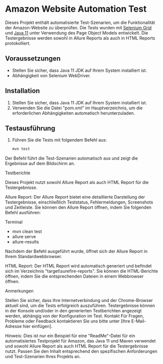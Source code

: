 # Amazon Website Automation Test

Dieses Projekt enthält automatisierte Test-Szenarien, um die Funktionalität der Amazon-Website zu überprüfen. Die Tests wurden mit [Selenium Grid](https://www.selenium.dev/) und [Java 11](https://www.oracle.com/java/technologies/javase-jdk11-downloads.html) unter Verwendung des Page Object Models entwickelt. Die Testergebnisse werden sowohl in Allure Reports als auch in HTML Reports protokolliert.

## Voraussetzungen

- Stellen Sie sicher, dass Java 11 JDK auf Ihrem System installiert ist.
- Abhängigkeit von Selenium WebDriver.

## Installation

1. Stellen Sie sicher, dass Java 11 JDK auf Ihrem System installiert ist.
2. Verwenden Sie die Datei "pom.xml" im Hauptverzeichnis, um die erforderlichen Abhängigkeiten automatisch herunterzuladen.

## Testausführung

1. Führen Sie die Tests mit folgendem Befehl aus:

   ```bash
   mvn test

   
Der Befehl führt die Test-Szenarien automatisch aus und zeigt die Ergebnisse auf dem Bildschirm an.


Testberichte

Dieses Projekt nutzt sowohl Allure Report als auch HTML Report für die Testergebnisse.

Allure Report: Der Allure Report bietet eine detaillierte Darstellung der Testergebnisse, einschließlich Teststatus, Fehlermeldungen, Screenshots und Zeitleiste. Sie können den Allure Report öffnen, indem Sie folgenden Befehl ausführen:

Terminal
- mvn clean test
- allure serve
- allure-results


Nachdem der Befehl ausgeführt wurde, öffnet sich der Allure Report in Ihrem Standardwebbrowser.

HTML Report: Der HTML Report wird automatisch generiert und befindet sich im Verzeichnis "target\surefire-reports". Sie können die HTML-Berichte öffnen, indem Sie die entsprechenden Dateien in einem Webbrowser öffnen.

Anmerkungen

Stellen Sie sicher, dass Ihre Internetverbindung und der Chrome-Browser aktuell sind, um die Tests erfolgreich auszuführen.
Testergebnisse können in der Konsole und/oder in den generierten Testberichten angezeigt werden, abhängig von der Konfiguration im Test.
Kontakt
Für Fragen, Probleme oder Feedback kontaktieren Sie uns bitte unter [Ihre E-Mail-Adresse hier einfügen].

Hinweis: Dies ist nur ein Beispiel für eine "ReadMe"-Datei für ein automatisiertes Testprojekt für Amazon, das Java 11 und Maven verwendet und sowohl Allure Report als auch HTML Report für die Testergebnisse nutzt. Passen Sie den Inhalt entsprechend den spezifischen Anforderungen und Test-Szenarien Ihres Projekts an.
